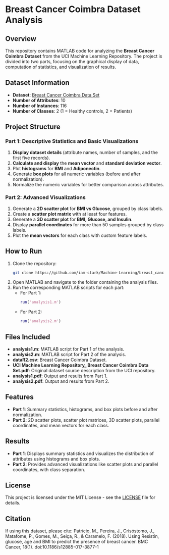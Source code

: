 # Breast Cancer Coimbra Dataset Analysis

## Overview
This repository contains MATLAB code for analyzing the **Breast Cancer Coimbra Dataset** from the UCI Machine Learning Repository. The project is divided into two parts, focusing on the graphical display of data, computation of statistics, and visualization of results.

## Dataset Information
- **Dataset**: [Breast Cancer Coimbra Data Set](https://archive.ics.uci.edu/ml/datasets/Breast+Cancer+Coimbra)
- **Number of Attributes**: 10
- **Number of Instances**: 116
- **Number of Classes**: 2 (1 = Healthy controls, 2 = Patients)

## Project Structure

### Part 1: Descriptive Statistics and Basic Visualizations
1. **Display dataset details** (attribute names, number of samples, and the first five records).
2. **Calculate and display** the **mean vector** and **standard deviation vector**.
3. Plot **histograms** for **BMI** and **Adiponectin**.
4. Generate **box plots** for all numeric variables (before and after normalization).
5. Normalize the numeric variables for better comparison across attributes.

### Part 2: Advanced Visualizations
1. Generate a **2D scatter plot** for **BMI vs Glucose**, grouped by class labels.
2. Create a **scatter plot matrix** with at least four features.
3. Generate a **3D scatter plot** for **BMI, Glucose, and Insulin**.
4. Display **parallel coordinates** for more than 50 samples grouped by class labels.
5. Plot the **mean vectors** for each class with custom feature labels.

## How to Run
1. Clone the repository:
    ```bash
    git clone https://github.com/iam-stark/Machine-Learning/breast_cancer_coimbra_analysis.git
    ```
2. Open MATLAB and navigate to the folder containing the analysis files.
3. Run the corresponding MATLAB scripts for each part:
    - For Part 1:
        ```matlab
        run('analysis1.m')
        ```
    - For Part 2:
        ```matlab
        run('analysis2.m')
        ```

## Files Included
- **analysis1.m**: MATLAB script for Part 1 of the analysis.
- **analysis2.m**: MATLAB script for Part 2 of the analysis.
- **dataR2.csv**: Breast Cancer Coimbra Dataset.
- **UCI Machine Learning Repository_ Breast Cancer Coimbra Data Set.pdf**: Original dataset source description from the UCI repository.
- **analysis1.pdf**: Output and results from Part 1.
- **analysis2.pdf**: Output and results from Part 2.

## Features
- **Part 1**: Summary statistics, histograms, and box plots before and after normalization.
- **Part 2**: 2D scatter plots, scatter plot matrices, 3D scatter plots, parallel coordinates, and mean vectors for each class.

## Results
- **Part 1**: Displays summary statistics and visualizes the distribution of attributes using histograms and box plots.
- **Part 2**: Provides advanced visualizations like scatter plots and parallel coordinates, with class separation.

## License
This project is licensed under the MIT License - see the [LICENSE](LICENSE) file for details.

## Citation
If using this dataset, please cite:
Patrício, M., Pereira, J., Crisóstomo, J., Matafome, P., Gomes, M., Seiça, R., & Caramelo, F. (2018). Using Resistin, glucose, age and BMI to predict the presence of breast cancer. BMC Cancer, 18(1). doi:10.1186/s12885-017-3877-1